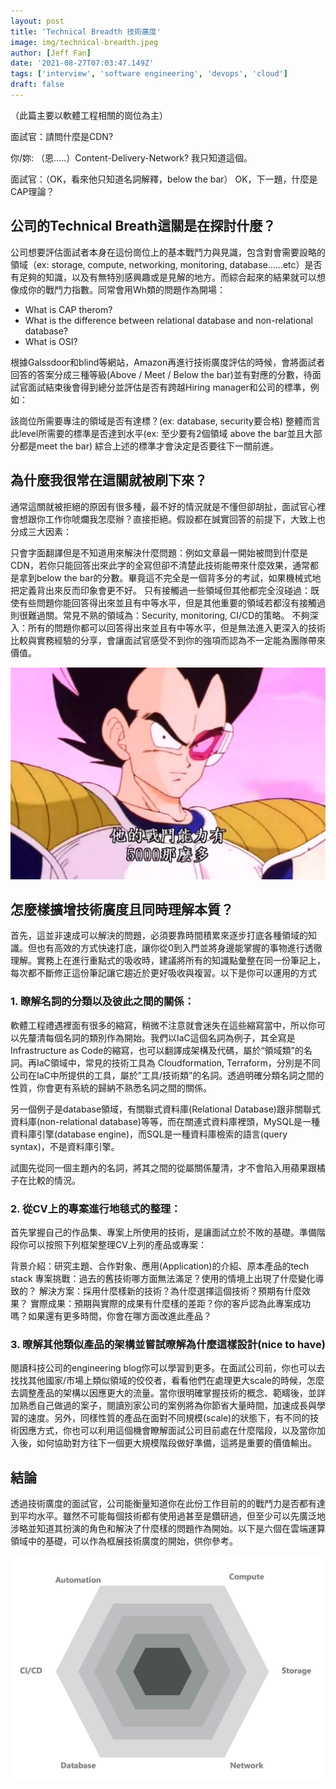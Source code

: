 ```yaml
---
layout: post
title: 'Technical Breadth 技術廣度'
image: img/technical-breadth.jpeg
author: [Jeff Fan]
date: '2021-08-27T07:03:47.149Z'
tags: ['interview', 'software engineering', 'devops', 'cloud']
draft: false
---
```


（此篇主要以軟體工程相關的崗位為主）

面試官：請問什麼是CDN?

你/妳: （恩…..）Content-Delivery-Network? 我只知道這個。

面試官：（OK，看來他只知道名詞解釋，below the bar） OK，下一題，什麼是CAP理論？

## 公司的Technical Breath這關是在探討什麼？
公司想要評估面試者本身在這份崗位上的基本戰鬥力與見識，包含對會需要設略的領域（ex: storage, compute, networking, monitoring, database……etc）是否有足夠的知識，以及有無特別感興趣或是見解的地方。而綜合起來的結果就可以想像成你的戰鬥力指數。同常會用Wh類的問題作為開場：

- What is CAP therom?
- What is the difference between relational database and non-relational database?
- What is OSI?


根據Galssdoor和blind等網站，Amazon再進行技術廣度評估的時候，會將面試者回答的答案分成三種等級(Above / Meet / Below the bar)並有對應的分數，待面試官面試結束後會得到總分並評估是否有跨越Hiring manager和公司的標準，例如：

該崗位所需要專注的領域是否有達標？(ex: database, security要合格)
整體而言此level所需要的標準是否達到水平(ex: 至少要有2個領域 above the bar並且大部分都是meet the bar)
綜合上述的標準才會決定是否要往下一關前進。

## 為什麼我很常在這關就被刷下來？
通常這關就被拒絕的原因有很多種，最不好的情況就是不懂但卻胡扯，面試官心裡會想跟你工作你唬爛我怎麼辦？直接拒絕。假設都在誠實回答的前提下，大致上也分成三大因素：

只會字面翻譯但是不知道用來解決什麼問題：例如文章最一開始被問到什麼是CDN，若你只能回答出來此字的全寫但卻不清楚此技術能帶來什麼效果，通常都是拿到below the bar的分數。畢竟這不完全是一個背多分的考試，如果機械式地把定義背出來反而印象會更不好。
只有接觸過一些領域但其他都完全沒碰過：既使有些問題你能回答得出來並且有中等水平，但是其他重要的領域若都沒有接觸過則很難過關。常見不熟的領域為：Security, monitoring, CI/CD的策略。
不夠深入：所有的問題你都可以回答得出來並且有中等水平，但是無法進入更深入的技術比較與實務經驗的分享，會讓面試官感受不到你的強項而認為不一定能為團隊帶來價值。

![達爾發現更高戰鬥力](img/level-of-competence.png)

## 怎麼樣擴增技術廣度且同時理解本質？
首先，這並非速成可以解決的問題，必須要靠時間積累來逐步打底各種領域的知識。但也有高效的方式快速打底，讓你從0到入門並將身邊能掌握的事物進行透徹理解。實務上在進行重點式的吸收時，建議將所有的知識點彙整在同一份筆記上，每次都不斷修正這份筆記讓它趨近於更好吸收與複習。以下是你可以運用的方式

### 1. 瞭解名詞的分類以及彼此之間的關係：

軟體工程禮遇裡面有很多的縮寫，稍微不注意就會迷失在這些縮寫當中，所以你可以先釐清每個名詞的類別作為開始。我們以IaC這個名詞為例子，其全寫是Infrastructure as Code的縮寫，也可以翻譯成架構及代碼，屬於“領域類”的名詞。再IaC領域中，常見的技術工具為 Cloudformation, Terraform，分別是不同公司在IaC中所提供的工具，屬於”工具/技術類”的名詞。透過明確分類名詞之間的性質，你會更有系統的歸納不熟悉名詞之間的關係。

另一個例子是database領域，有關聯式資料庫(Relational Database)跟非關聯式資料庫(non-relational database)等等，而在關連式資料庫裡頭，MySQL是一種資料庫引擎(database engine)，而SQL是一種資料庫檢索的語言(query syntax)，不是資料庫引擎。

試圖先從同一個主題內的名詞，將其之間的從屬關係釐清，才不會陷入用蘋果跟橘子在比較的情況。

### 2. 從CV上的專案進行地毯式的整理：

首先掌握自己的作品集、專案上所使用的技術，是讓面試立於不敗的基礎。準備階段你可以按照下列框架整理CV上列的產品或專案：

背景介紹：研究主題、合作對象、應用(Application)的介紹、原本產品的tech stack
專案挑戰：過去的舊技術哪方面無法滿足？使用的情境上出現了什麼變化導致的？
解決方案：採用什麼樣新的技術？為什麼選擇這個技術？預期有什麼效果？
實際成果：預期與實際的成果有什麼樣的差距？你的客戶認為此專案成功嗎？如果還有更多時間，你會在哪方面改進此產品？
### 3. 暸解其他類似產品的架構並嘗試暸解為什麼這樣設計(nice to have)

閱讀科技公司的engineering blog你可以學習到更多。在面試公司前，你也可以去找找其他國家/市場上類似領域的佼佼者，看看他們在處理更大scale的時候，怎麼去調整產品的架構以因應更大的流量。當你很明確掌握技術的概念、範疇後，並詳加熟悉自己做過的案子，閱讀別家公司的案例將為你節省大量時間，加速成長與學習的速度。另外，同樣性質的產品在面對不同規模(scale)的狀態下，有不同的技術因應方式，你也可以利用這個機會瞭解面試公司目前處在什麼階段，以及當你加入後，如何協助對方往下一個更大規模階段做好準備，這將是重要的價值輸出。

## 結論
透過技術廣度的面試官，公司能衡量知道你在此份工作目前的的戰鬥力是否都有達到平均水平。雖然不可能每個技術都有使用過甚至是鑽研過，但至少可以先廣泛地涉略並知道其扮演的角色和解決了什麼樣的問題作為開始。以下是六個在雲端運算領域中的基礎，可以作為框展技術廣度的開始，供你參考。

![達爾發現更高戰鬥力](img/devops-spectrum.png)